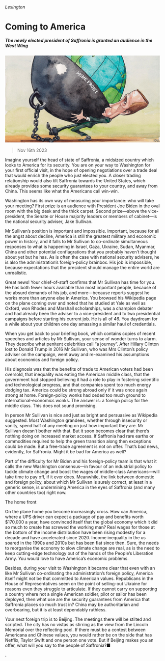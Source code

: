###### Lexington

# Coming to America 

##### The newly elected president of Saffronia is granted an audience in the West Wing 

![image](images/20231118_USD000.jpg) 

> Nov 16th 2023 

Imagine yourself the head of state of Saffronia, a midsized country which looks to America for its security. You are on your way to Washington for your first official visit, in the hope of opening negotiations over a trade deal that would enrich the people who just elected you. A closer trading relationship would also tilt Saffronia towards the United States, which already provides some security guarantees to your country, and away from China. This seems like what the Americans call win-win.

Washington has its own way of measuring your importance: who will take your meeting? First prize is an audience with President Joe Biden in the oval room with the big desk and the thick carpet. Second prize—above the vice-president, the Senate or House majority leaders or members of cabinet—is the national security adviser, Jake Sullivan.

Mr Sullivan’s position is important and impossible. Important, because for all the angst about decline, America is still the greatest military and economic power in history, and it falls to Mr Sullivan to co-ordinate simultaneous responses to what is happening in Israel, Gaza, Ukraine, Sudan, Myanmar, China and other potential conflagrations that you probably haven’t thought about yet but he has. As is often the case with national security advisers, he is also the administration’s foreign-policy brainbox. His job is impossible, because expectations that the president should manage the entire world are unrealistic.

Great news! Your chief-of-staff confirms that Mr Sullivan has time for you. He has both fewer hours available than most important people, because of the absurd demands of his job, and more—because reports suggest he works more than anyone else in America. You browsed his Wikipedia page on the plane coming over and noted that he studied at Yale as well as Oxford, won Rhodes and Marshall scholarships, was a champion debater and had already been the adviser to a vice-president and to two presidential campaigns before starting his current job. He is all of 46. You daydream for a while about your children one day amassing a similar haul of credentials.

When you get back to your briefing book, which contains copies of recent speeches and articles by Mr Sullivan, your sense of wonder turns to alarm. They describe what penitent celebrities call “a journey”. After Hillary Clinton lost to Donald Trump in 2016 Mr Sullivan, who was Mrs Clinton’s policy adviser on the campaign, went away and re-examined his assumptions about economics and foreign policy.

His diagnosis was that the benefits of trade to American voters had been oversold, that inequality was eating the American middle class, that the government had stopped believing it had a role to play in fostering scientific and technological progress, and that companies spent too much energy dodging tax. America could be strong abroad only if it was once again strong at home. Foreign-policy wonks had ceded too much ground to international-economics wonks. The answer is: a foreign policy for the middle class. This does not sound promising.

In person Mr Sullivan is nice and just as bright and persuasive as Wikipedia suggested. Most Washington grandees, whether through insecurity or vanity, spend half of any meeting on just how important they are. Mr Sullivan doesn’t bother with that. But it soon becomes clear that there’s nothing doing on increased market access. If Saffronia had rare earths or commodities required to help the green transition along then exceptions could be made. But a free-trade agreement is not on offer. That’s bad news, evidently, for Saffronia. Might it be bad for America as well?

Part of the difficulty for Mr Biden and his foreign-policy team is that what it calls the new Washington consensus—in favour of an industrial policy to tackle climate change and boost the wages of middle-class Americans—will take time to pay off, if it ever does. Meanwhile, the link between domestic and foreign policy, about which Mr Sullivan is surely correct, at least in a generic sense, is undermining America in the eyes of Saffronia (and many other countries too) right now.

The home front

On the plane home you become increasingly cross. How can America, where a UPS driver can expect a package of pay and benefits worth $170,000 a year, have convinced itself that the global economy which it did so much to create has screwed the working man? Real wages for those at the bottom of the income distribution have been rising modestly for a decade and have accelerated since 2020. Income inequality in the us soared in the 1990s and 2010s but has been flat since then. Sure, the needs to reorganise the economy to slow climate change are real, as is the need to keep cutting-edge technology out of the hands of the People’s Liberation Army. You would love to have America’s economic problems.

Besides, during your visit to Washington it became clear that even with an  like Mr Sullivan co-ordinating the administration’s foreign policy, America itself might not be that committed to American values. Republicans in the House of Representatives seem on the point of selling-out Ukraine for reasons even they struggle to articulate. If they cannot carry on supporting a country where not a single American soldier, pilot or sailor has been deployed, then what use are the security guarantees from America that Saffronia places so much trust in? China may be authoritarian and overbearing, but it is at least dependably ruthless.

Your next foreign trip is to Beijing. The meetings there will be stilted and scripted. The city has no vistas as stirring as the view from the Lincoln Memorial over the reflecting pool. If there must be a contest between Americana and Chinese values, you would rather be on the side that has Netflix, Taylor Swift and one person one vote. But if Beijing makes you an offer, what will you say to the people of Saffronia?■





.

